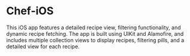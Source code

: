 # Chef-iOS
This iOS app features a detailed recipe view, filtering functionality, and dynamic recipe fetching. The app is built using UIKit and Alamofire, and includes multiple collection views to display recipes, filtering pills, and a detailed view for each recipe.
